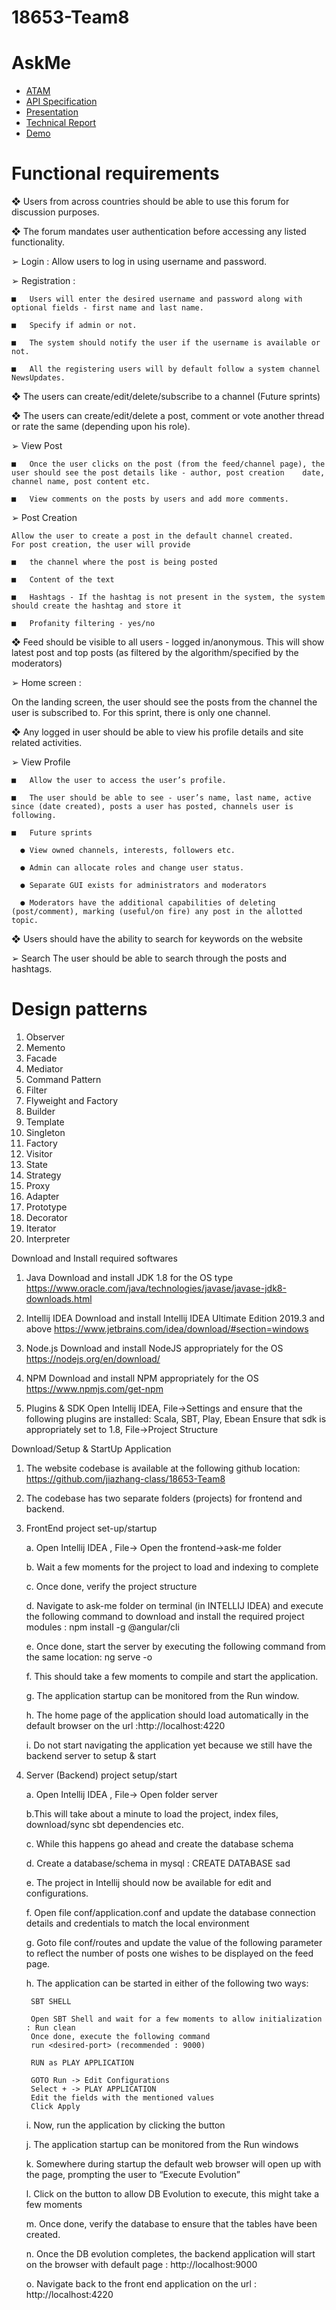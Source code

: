 # 18653-Team8
# AskMe
* [ATAM](https://drive.google.com/open?id=1DBdHQdeko5G_63ZAR2x4Ot52fxxOgNLxWEsyBYzU8Ng)
* [API Specification](https://drive.google.com/open?id=1pTtn7knjzpbAbVUFs--CvBJJm4JUCDqP)
* [Presentation](https://docs.google.com/presentation/d/1OB11XLYbHpguU86Wi2dSGxQHJVX4Hom1ztu2It_JHHc/edit?usp=sharing)
* [Technical Report](https://docs.google.com/document/d/1CY5ff58fd1YAvk0MfOX8j7TPSRhy6CoGH971ckDpklo/edit?usp=sharing)
* [Demo](https://www.youtube.com/watch?v=VvmQ9yZr9HQ)
# Functional requirements

❖	Users from across countries should be able to use this forum for discussion purposes.

❖	The forum mandates user authentication before accessing any listed functionality.

  ➢	Login : 
      Allow users to log in using username and password.
      
  ➢	Registration : 
  
    ■	Users will enter the desired username and password along with optional fields - first name and last name. 
    
    ■	Specify if admin or not. 
    
    ■	The system should notify the user if the username is available or not. 
    
    ■	All the registering users will by default follow a system channel NewsUpdates.
    
    
❖	The users can create/edit/delete/subscribe to a channel (Future sprints)
  
❖	The users can create/edit/delete a post, comment or vote another thread or rate the same (depending upon his role).
  
  ➢	View Post
  
    ■	Once the user clicks on the post (from the feed/channel page), the user should see the post details like - author, post creation    date, channel name, post content etc.
    
    ■	View comments on the posts by users and add more comments.
    
  ➢	Post Creation
  
    Allow the user to create a post in the default channel created. 
    For post creation, the user will provide 
    
    ■	the channel where the post is being posted
    
    ■	Content of the text
    
    ■	Hashtags - If the hashtag is not present in the system, the system should create the hashtag and store it
    
    ■	Profanity filtering - yes/no
    
❖	Feed should be visible to all users - logged in/anonymous. This will show latest post and top posts (as filtered by the algorithm/specified by the moderators)

  ➢	Home screen : 
  
  On the landing screen, the user should see the posts from the channel the user is subscribed to. For this sprint, there is only one channel. 
  
❖	Any logged in user should be able to view his profile details and site related activities.

  ➢	View Profile
  
    ■	Allow the user to access the user’s profile. 
    
    ■	The user should be able to see - user’s name, last name, active since (date created), posts a user has posted, channels user is   following.
    
    ■	Future sprints 
    
      ●	View owned channels, interests, followers etc.
      
      ●	Admin can allocate roles and change user status.
      
      ●	Separate GUI exists for administrators and moderators
      
      ●	Moderators have the additional capabilities of deleting (post/comment), marking (useful/on fire) any post in the allotted topic. 

❖	Users should have the ability to search for keywords on the website

  ➢	Search
      The user should be able to search through the posts and hashtags.
      
# Design patterns
1.	Observer
2.	Memento
3.	Facade
4.	Mediator
5.	Command Pattern
6.	Filter
7.	Flyweight and Factory
8.	Builder
9.	Template
10.	Singleton
11.	Factory
12.	Visitor
13. State
14. Strategy
15.	Proxy
16.	Adapter
17.	Prototype
18.	Decorator
19.	Iterator
20.	Interpreter

Download and Install required softwares
1. Java
  Download and install JDK 1.8 for the OS type
  https://www.oracle.com/java/technologies/javase/javase-jdk8-downloads.html
  
2. Intellij IDEA
  Download and install Intellij IDEA Ultimate Edition 2019.3 and above
  https://www.jetbrains.com/idea/download/#section=windows
  
3. Node.js
  Download and install NodeJS appropriately for the OS
  https://nodejs.org/en/download/
  
4. NPM
  Download and install NPM appropriately for the OS
  https://www.npmjs.com/get-npm
  
5. Plugins & SDK 
  Open Intellij IDEA, File->Settings and ensure that the following plugins are installed:
  Scala, SBT, Play, Ebean
  Ensure that sdk is appropriately set to 1.8, File->Project Structure


Download/Setup & StartUp Application
1. The website codebase is available at the following github location:
  https://github.com/jiazhang-class/18653-Team8
  
2. The codebase has two separate folders (projects) for frontend and backend.

3. FrontEnd project set-up/startup

    a. Open Intellij IDEA , File-> Open the frontend->ask-me folder
    
    b. Wait a few moments for the project to load and indexing to complete
    
    c. Once done, verify the project structure
    
    d. Navigate to ask-me folder on terminal (in INTELLIJ IDEA) and execute the following command to download and install the required
    project modules : npm install -g @angular/cli
    
    e. Once done, start the server by executing the following command from the same location: ng serve -o
    
    f. This should take a few moments to compile and start the application. 
    
    g. The application startup can be monitored from the Run window.
    
    h. The home page of the application should load automatically in the default browser on the url :http://localhost:4220
    
    i. Do not start navigating the application yet because we still have the backend server to setup & start

4. Server (Backend) project setup/start

    a. Open Intellij IDEA , File-> Open folder server
    
    b.This will take about a minute to load the project, index files, download/sync sbt dependencies etc. 
    
    c. While this happens go ahead and create the database schema
    
    d. Create a database/schema in mysql : CREATE DATABASE sad
    
    e. The project in Intellij should now be available for edit and configurations.
    
    f. Open file conf/application.conf and update the database connection details and credentials to match the local environment
    
    g. Goto file conf/routes and update the value of the following parameter to reflect the number of posts one wishes to be displayed
    on the feed page.
    
    h. The application can be started in either of the following two ways:
    
		SBT SHELL 

		Open SBT Shell and wait for a few moments to allow initialization : Run clean
		Once done, execute the following command
		run <desired-port> (recommended : 9000)

		RUN as PLAY APPLICATION

		GOTO Run -> Edit Configurations
		Select + -> PLAY APPLICATION
		Edit the fields with the mentioned values
		Click Apply
    i. Now, run the application by clicking the button
    
    j. The application startup can be monitored from the Run windows 
    
    k. Somewhere during startup the default web browser will open up with the page, prompting the user to “Execute Evolution”
    
    l. Click on the button to allow DB Evolution to execute, this might take a few moments
    
    m. Once done, verify the database to ensure that the tables have been created.
    
    n. Once the DB evolution completes, the backend application will start on the browser with default page : http://localhost:9000
    
    o. Navigate back to the front end application on the url : http://localhost:4220
                     
